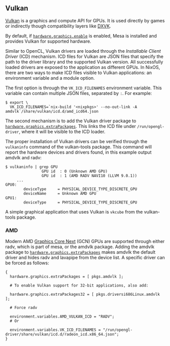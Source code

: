 ## Vulkan

[Vulkan](<https://en.wikipedia.org/wiki/Vulkan_(API)>) is a graphics and compute API for GPUs. It is used directly by games or indirectly though compatibility layers like [DXVK](https://github.com/doitsujin/dxvk/wiki).

By default, if [`hardware.graphics.enable`](options.html#opt-hardware.graphics.enable) is enabled, Mesa is installed and provides Vulkan for supported hardware.

Similar to OpenCL, Vulkan drivers are loaded through the _Installable Client Driver_ (ICD) mechanism. ICD files for Vulkan are JSON files that specify the path to the driver library and the supported Vulkan version. All successfully loaded drivers are exposed to the application as different GPUs. In NixOS, there are two ways to make ICD files visible to Vulkan applications: an environment variable and a module option.

The first option is through the `VK_ICD_FILENAMES` environment variable. This variable can contain multiple JSON files, separated by `:`. For example:

```programlisting
$ export \
  VK_ICD_FILENAMES=`nix-build '<nixpkgs>' --no-out-link -A amdvlk`/share/vulkan/icd.d/amd_icd64.json
```

The second mechanism is to add the Vulkan driver package to [`hardware.graphics.extraPackages`](options.html#opt-hardware.graphics.extraPackages). This links the ICD file under `/run/opengl-driver`, where it will be visible to the ICD loader.

The proper installation of Vulkan drivers can be verified through the `vulkaninfo` command of the vulkan-tools package. This command will report the hardware devices and drivers found, in this example output amdvlk and radv:

```programlisting
$ vulkaninfo | grep GPU
                GPU id  : 0 (Unknown AMD GPU)
                GPU id  : 1 (AMD RADV NAVI10 (LLVM 9.0.1))
     ...
GPU0:
        deviceType     = PHYSICAL_DEVICE_TYPE_DISCRETE_GPU
        deviceName     = Unknown AMD GPU
GPU1:
        deviceType     = PHYSICAL_DEVICE_TYPE_DISCRETE_GPU
```

A simple graphical application that uses Vulkan is `vkcube` from the vulkan-tools package.

### AMD

Modern AMD [Graphics Core Next](https://en.wikipedia.org/wiki/Graphics_Core_Next) (GCN) GPUs are supported through either radv, which is part of mesa, or the amdvlk package. Adding the amdvlk package to [`hardware.graphics.extraPackages`](options.html#opt-hardware.graphics.extraPackages) makes amdvlk the default driver and hides radv and lavapipe from the device list. A specific driver can be forced as follows:

```programlisting
{
  hardware.graphics.extraPackages = [ pkgs.amdvlk ];

  # To enable Vulkan support for 32-bit applications, also add:

  hardware.graphics.extraPackages32 = [ pkgs.driversi686Linux.amdvlk ];

  # Force radv

  environment.variables.AMD_VULKAN_ICD = "RADV";
  # Or

  environment.variables.VK_ICD_FILENAMES = "/run/opengl-driver/share/vulkan/icd.d/radeon_icd.x86_64.json";
}
```
